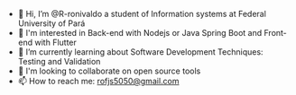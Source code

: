 - 👋 Hi, I’m @R-ronivaldo a student of Information systems at Federal University of Pará
- 👀 I'm interested in Back-end with Nodejs or Java Spring Boot and Front-end with Flutter
- 🌱 I’m currently learning about Software Development Techniques: Testing and Validation
- 💞️ I'm looking to collaborate on open source tools 
- 📫 How to reach me: rofjs5050@gmail.com

<!---
R-ronivaldo/R-ronivaldo is a ✨ special ✨ repository because its `README.md` (this file) appears on your GitHub profile.
You can click the Preview link to take a look at your changes.
--->
